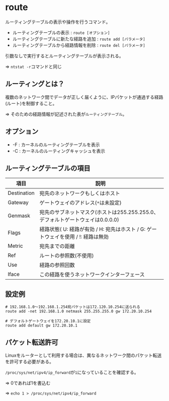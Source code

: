 # route

ルーティングテーブルの表示や操作を行うコマンド。

- ルーティングテーブルの表示 : `route [オプション]`
- ルーティングテーブルに新たな経路を追加 : `route add [パラメータ]`
- ルーティングテーブルから経路情報を削除 : `route del [パラメータ]`

引数なしで実行するとルーティングテーブルが表示される。

=> `ntstat -r`コマンドと同じ

## ルーティングとは？

複数のネットワーク間でデータが正しく届くように、IPパケットが通過する経路(ルート)を制御すること。

=> そのための経路情報が記述された表が`ルーティングテーブル`。

## オプション

- -F : カーネルのルーティングテーブルを表示
- -C : カーネルのルーティングキャッシュを表示

## ルーティングテーブルの項目

| 項目        | 説明                                                                              |
|-------------|-----------------------------------------------------------------------------------|
| Destination | 宛先のネットワークもしくはホスト                                                  |
| Gateway     | ゲートウェイのアドレス(`*`は未設定)                                               |
| Genmask     | 宛先のサブネットマスク(ホストは255.255.255.0、デフォルトゲートウェイは0.0.0.0)    |
| Flags       | 経路状態( U: 経路が有効 / H: 宛先はホスト / G: ゲートウェイを使用 / !: 経路は無効 |
| Metric      | 宛先までの距離                                                                    |
| Ref         | ルートの参照数(不使用)                                                            |
| Use         | 経路の参照回数                                                                    |
| Iface       | この経路を使うネットワークインターフェース                                        |

## 設定例

```
# 192.168.1.0～192.168.1.254宛パケットは172.120.10.254に送られる
route add -net 192.168.1.0 netmask 255.255.255.0 gw 172.20.10.254
```

```
# デフォルトゲートウェイを172.20.10.1に設定
route add default gw 172.20.10.1
```
## パケット転送許可

Linuxをルーターとして利用する場合は、異なるネットワーク間のパケット転送を許可する必要がある。

`/proc/sys/net/ipv4/ip_forward`が`1`になっていることを確認する。

=> 0であれば1を書込む

=> `echo 1 > /proc/sys/net/ipv4/ip_forward`

